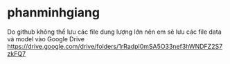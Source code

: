 # phanminhgiang
Do github không thể lưu các file dung lượng lớn nên em sẽ lưu các file data và model vào Google Drive
https://drive.google.com/drive/folders/1rRadpI0mSA5O33nef3hWNDFZ2S7zkFQ7

